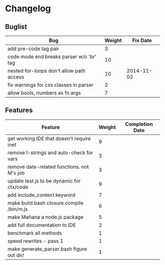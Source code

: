 # Changelog

## Buglist

| Bug                                         | Weight | Fix Date         |
| ------------------------------------------- | ------ | ---------------- |
| add pre-code tag pair                       | 3      |                  |
| code mode end breaks parser w/o 'br' tag    | 10     |                  |
| nested for-loops don't allow path access    | 10     | 2014-11-02       |
| fix warnings for css classes in parser      | 2      |                  |
| allow bools, numbers as fn args             | 7      |                  |

## Features

| Feature                                     | Weight | Completion Date  |
| ------------------------------------------- | ------ | ---------------- |
| get working IDE that doesn't require inet   | 9      |                  |
| remove I-strings and auto-check for vars    | 3      |                  |
| remove date-related functions. not M's job  | 3      |                  |
| update test.js to be dynamic for ctx/code   | 9      |                  |
| add include_context keyword                 | 7      |                  |
| make build.bash closure compile /bin/m.js   | 6      |                  |
| make Mañana a node.js package               | 5      |                  |
| add full documentation to IDE               | 2      |                  |
| benchmark all methods                       | 1      |                  |
| speed rewrites - pass 1                     | 1      |                  |
| make generate_parser.bash figure out dir/   | 1      |                  |
